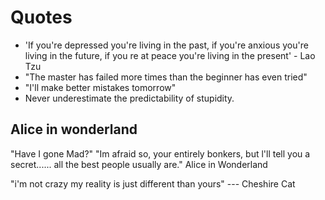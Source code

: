 # Quotes

- 'If you're depressed you're living in the past, if you're anxious you're living in the future, if you re at peace you're living in the present' - Lao Tzu
- "The master has failed more times than the beginner has even tried"
- "I'll make better mistakes tomorrow"
- Never underestimate the predictability of stupidity.

## Alice in wonderland
"Have I gone Mad?"
"Im afraid so, your entirely bonkers, but l'll tell you a secret...... all the best people usually are."
                                                             Alice in Wonderland

"i'm not crazy my reality is just different than yours"
                                                       --- Cheshire Cat
